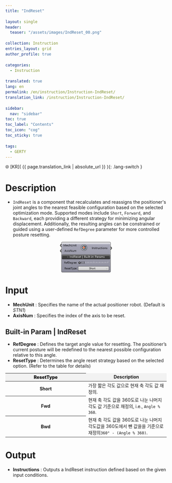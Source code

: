```yaml
---
title: "IndReset"

layout: single
header:
  teaser: "/assets/images/IndReset_00.png"

collection: Instruction
entries_layout: grid
author_profile: true

categories:
  - Instruction

translated: true
lang: en
permalink: /en/instruction/Instruction-IndReset/
translation_link: /instruction/Instruction-IndReset/

sidebar:
  nav: "sidebar"
toc: true
toc_label: "Contents"
toc_icon: "cog"
toc_sticky: true

tags: 
  - GERTY
---
```


🌐 [KR]( {{ page.translation_link | absolute_url }} ){: .lang-switch }

# Description

* `IndReset` is a component that recalculates and reassigns the positioner's joint angles to the nearest feasible configuration based on the selected optimization mode.
Supported modes include `Short`, `Forward`, and `Backward`, each providing a different strategy for minimizing angular displacement.
Additionally, the resulting angles can be constrained or guided using a user-defined `RefDegree` parameter for more controlled posture resetting.

<p align="center">  <img src="/assets/images/IndReset_00.png" align="center" width="32%"></p>

# Input

* **MechUnit** : Specifies the name of the actual positioner robot. (Default is *STN1*)
* **AxisNum** : Specifies the index of the axis to be reset.

## Built-in Param | IndReset

* **RefDegree** : Defines the target angle value for resetting. The positioner’s current posture will be redefined to the nearest possible configuration relative to this angle.
* **ResetType** : Determines the angle reset strategy based on the selected option. (Refer to the table for details)

<p align="center">
<table style="border-collapse: collapse: width: 51 %; height: 150x;">
  <thead style="background-color: #F2F2F2; font-weight: bold; text-align: center;">
    <tr>
      <th style="width: 10%; height: 15px; text-align: center; font-weight: bolder;">ResetType</th>
      <td><strong>Description</strong></td>
    </tr>
  </thead>
  <tbody>   
    <tr>
      <th style="width: 25%; height: 15px; text-align: center; font-weight: bolder;">Short</th>
      <td style="width: 25%; height: 15px;">가장 짧은 각도 값으로 현재 축 각도 값 재정의.</td>
    </tr>
    <tr>  
      <th style="width: 25%; height: 15px; text-align: center; font-weight: bolder;">Fwd</th>
      <td style="width: 25%; height: 15px;">현재 축 각도 값을 360도로 나눈 나머지 각도 값 기준으로 재정의, i.e., <code>Angle % 360</code>.</td>
    </tr>
    <tr>
      <th style="width: 25%; height: 15px; text-align: center; font-weight: bolder;">Bwd</th>
      <td style="width: 25%; height: 15px;">현재 축 각도 값을 360도로 나눈 나머지 각도값을 360도에서 뺸 값을을 기준으로 재정의<code>360° - (Angle % 360)</code>.</td>
    </tr>
  </tbody>
</table>
</p>

# Output

* **Instructions** : Outputs a IndReset instruction defined based on the given input conditions.
